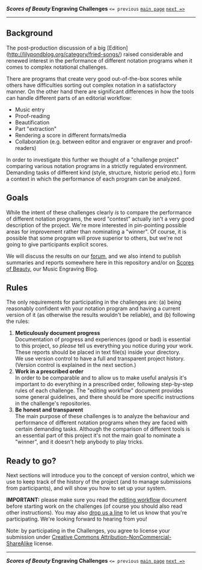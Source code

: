 **_Scores of Beauty_ Engraving Challenges**
`<= previous`
[`main page`](README.md)
[`next =>`](2-version-control-intro.md)

-------------------------------------------

<!-- Notes about this file:
- it should give would-be participants a more detailed idea of the contest
- it should NOT contain detailed specifics
- it should NOT contain any instructions that the contributor will need later
- in particular, i think we shouldn't talk about git too much
-->

Background
----------

The post-production discussion of a big [Edition]
(http://lilypondblog.org/category/fried-songs/) raised considerable
and renewed interest in the performance of different notation programs
when it comes to complex notational challenges.

There are programs that create very good out-of-the-box scores
while others have difficulties sorting out complex notation
in a satisfactory manner.
On the other hand there are significant differences in how the
tools can handle different parts of an editorial workflow:

- Music entry
- Proof-reading
- Beautification
- Part "extraction"
- Rendering a score in different formats/media
- Collaboration (e.g. between editor and engraver or engraver and proof-readers)

In order to investigate this further we thought of a "challenge project"
comparing various notation programs in a strictly regulated
environment. Demanding tasks of different kind (style, structure, 
historic period etc.) form a context in which the performance of each
program can be analyzed.


Goals
-----

While the intent of these challenges clearly *is* to compare the performance of different notation programs, the word "contest" actually isn't a very good description of the project. We're more interested in pin-pointing possible areas for improvement rather than nominating a "winner".  Of course, it is possible that some program will prove superior to others, but we're not going to give participants explicit scores.

We will discuss the results on our [forum](README.md#contact),
and we also intend to publish summaries and reports somewhere here in this repository
and/or on [Scores of Beauty](http://lilypondblog.org), our Music Engraving Blog.


Rules
-----

The only requirements for participating in the challenges are: (a) being reasonably confident with your notation program and having a current version of it (as otherwise the results wouldn't be reliable), and (b) following the rules:

1. **Meticulously document progress**  
   Documentation of progress and experiences (good or bad) is essential
   to this project, so *please* tell us everything you notice
   during your work. These reports should be placed in text file(s) inside
   your directory.  
   We use version control to have a full and transparent project history.
   (Version control is explained in the next section.)
2. **Work in a prescribed order**  
   In order to be comparable and to allow us to make useful analysis
   it's important to do everything in a prescribed order, following
   step-by-step rules of each challenge.  The "editing workflow"
   document provides some general guidelines, and there should be
   more specific instructions in the challenge's repositories.
3. **Be honest and transparent**  
   The main purpose of these challenges is to analyze the behaviour
   and performance of different notation programs when they are faced
   with certain demanding tasks.
   Although the comparison of different tools is an essential part of
   this project it's not the main goal to nominate a "winner", and it
   doesn't help anybody to play tricks.


Ready to go?
------------

Next sections will introduce you to the concept of version control, which we use to keep track of the history of the project (and to manage submissions from participants), and will show you how to set up your system.

**IMPORTANT:** please make sure you read the [editing workflow](editing-workflow.md) document before starting work on the challenges (of course you should also read other instructions).  You may also [drop us a line](README.md#contact) to let us know that you're participating.  We're looking forward to hearing from you!

Note: by participating in the Challenges, you agree to license your submission under [Creative Commons Attribution-NonCommercial-ShareAlike](http://creativecommons.org/licenses/by-nc-sa/4.0/deed.en_US) license.


-------------------------------------------
**_Scores of Beauty_ Engraving Challenges**
`<= previous`
[`main page`](README.md)
[`next =>`](2-version-control-intro.md)
